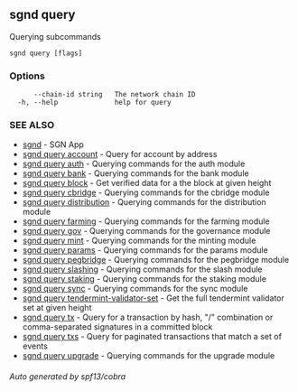 ## sgnd query

Querying subcommands

```
sgnd query [flags]
```

### Options

```
      --chain-id string   The network chain ID
  -h, --help              help for query
```

### SEE ALSO

* [sgnd](sgnd.md)	 - SGN App
* [sgnd query account](sgnd_query_account.md)	 - Query for account by address
* [sgnd query auth](sgnd_query_auth.md)	 - Querying commands for the auth module
* [sgnd query bank](sgnd_query_bank.md)	 - Querying commands for the bank module
* [sgnd query block](sgnd_query_block.md)	 - Get verified data for a the block at given height
* [sgnd query cbridge](sgnd_query_cbridge.md)	 - Querying commands for the cbridge module
* [sgnd query distribution](sgnd_query_distribution.md)	 - Querying commands for the distribution module
* [sgnd query farming](sgnd_query_farming.md)	 - Querying commands for the farming module
* [sgnd query gov](sgnd_query_gov.md)	 - Querying commands for the governance module
* [sgnd query mint](sgnd_query_mint.md)	 - Querying commands for the minting module
* [sgnd query params](sgnd_query_params.md)	 - Querying commands for the params module
* [sgnd query pegbridge](sgnd_query_pegbridge.md)	 - Querying commands for the pegbridge module
* [sgnd query slashing](sgnd_query_slashing.md)	 - Querying commands for the slash module
* [sgnd query staking](sgnd_query_staking.md)	 - Querying commands for the staking module
* [sgnd query sync](sgnd_query_sync.md)	 - Querying commands for the sync module
* [sgnd query tendermint-validator-set](sgnd_query_tendermint-validator-set.md)	 - Get the full tendermint validator set at given height
* [sgnd query tx](sgnd_query_tx.md)	 - Query for a transaction by hash, "<addr>/<seq>" combination or comma-separated signatures in a committed block
* [sgnd query txs](sgnd_query_txs.md)	 - Query for paginated transactions that match a set of events
* [sgnd query upgrade](sgnd_query_upgrade.md)	 - Querying commands for the upgrade module

###### Auto generated by spf13/cobra

